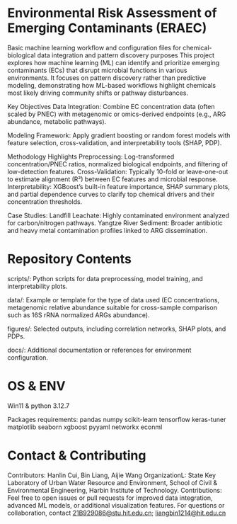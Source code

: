 # Environmental Risk Assessment of Emerging Contaminants (ERAEC)
Basic machine learning workflow and configuration files for chemical-biological data integration and pattern discovery purposes
This project explores how machine learning (ML) can identify and prioritize emerging contaminants (ECs) that disrupt microbial functions in various environments. It focuses on pattern discovery rather than predictive modeling, demonstrating how ML-based workflows highlight chemicals most likely driving community shifts or pathway disturbances.

Key Objectives
Data Integration: Combine EC concentration data (often scaled by PNEC) with metagenomic or omics-derived endpoints (e.g., ARG abundance, metabolic pathways).

Modeling Framework: Apply gradient boosting or random forest models with feature selection, cross-validation, and interpretability tools (SHAP, PDP).

Methodology Highlights
Preprocessing: Log-transformed concentration/PNEC ratios, normalized biological endpoints, and filtering of low-detection features.
Cross-Validation: Typically 10-fold or leave-one-out to estimate alignment (R²) between EC features and microbial response.
Interpretability: XGBoost’s built-in feature importance, SHAP summary plots, and partial dependence curves to clarify top chemical drivers and their concentration thresholds.

Case Studies:
Landfill Leachate: Highly contaminated environment analyzed for carbon/nitrogen pathways.
Yangtze River Sediment: Broader antibiotic and heavy metal contamination profiles linked to ARG dissemination.

# Repository Contents
scripts/: Python scripts for data preprocessing, model training, and interpretability plots.

data/: Example or template for the type of data used (EC concentrations, metagenomic relative abundance suitable for cross-sample comparison such as 16S rRNA normalized ARGs abundance).

figures/: Selected outputs, including correlation networks, SHAP plots, and PDPs.

docs/: Additional documentation or references for environment configuration.

# OS & ENV
Win11 & python 3.12.7

Packages requirements:
pandas
numpy
scikit-learn
tensorflow
keras-tuner
matplotlib
seaborn
xgboost
pyyaml
networkx
econml 

# Contact & Contributing
Contributors: Hanlin Cui, Bin Liang, Aijie Wang
OrganizationL: State Key Laboratory of Urban Water Resource and Environment, School of Civil & Environmental Engineering, Harbin Institute of Technology.
Contributions: Feel free to open issues or pull requests for improved data integration, advanced ML models, or additional visualization features.
For questions or collaboration, contact 21B929086@stu.hit.edu.cn; liangbin1214@hit.edu.cn
